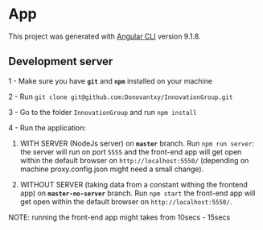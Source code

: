 # App

This project was generated with [Angular CLI](https://github.com/angular/angular-cli) version 9.1.8.

## Development server


1 - Make sure you have **`git`** and **`npm`** installed on your machine

2 - Run `git clone git@github.com:Donovantxy/InnovationGroup.git`

3 - Go to the folder `InnovationGroup` and run `npm install`

4 - Run the application:
 1. WITH SERVER (NodeJs server) on **`master`** branch.
  Run `npm run server`: the server will run on port `5555` and the front-end app will get open within the default browser on `http://localhost:5550/` (depending on machine proxy.config.json might need a small change).
 
 2. WITHOUT SERVER (taking data from a constant withing the frontend app) on **`master-no-server`** branch.
  Run `npm start` the front-end app will get open within the default browser on `http://localhost:5550/`.

NOTE: running the front-end app might takes from 10secs - 15secs